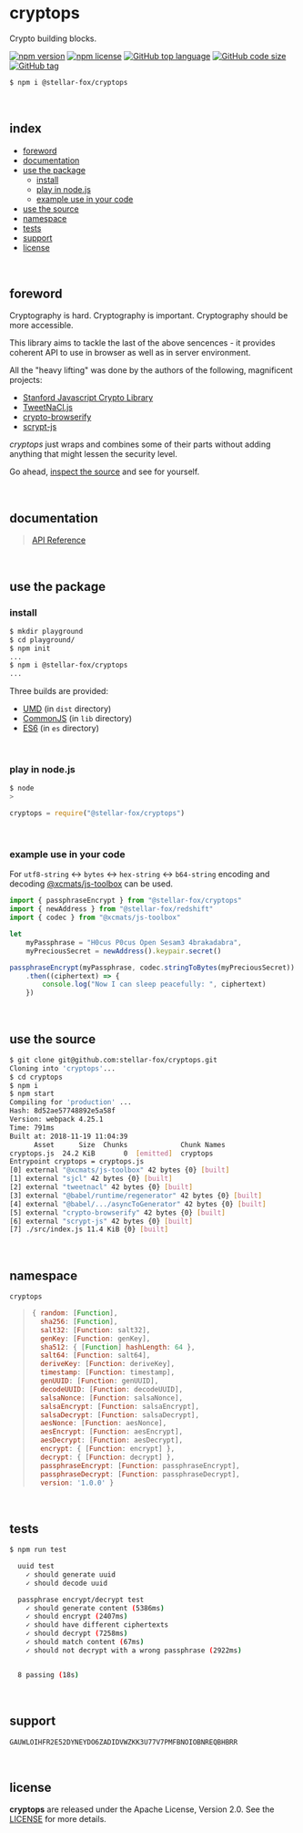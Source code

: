 # cryptops

Crypto building blocks.

[![npm version](https://img.shields.io/npm/v/@stellar-fox/cryptops.svg)](https://www.npmjs.com/package/@stellar-fox/cryptops)
[![npm license](https://img.shields.io/npm/l/@stellar-fox/cryptops.svg)](https://www.npmjs.com/package/@stellar-fox/cryptops)
[![GitHub top language](https://img.shields.io/github/languages/top/stellar-fox/cryptops.svg)](https://github.com/stellar-fox/cryptops)
[![GitHub code size](https://img.shields.io/github/languages/code-size/stellar-fox/cryptops.svg)](https://github.com/stellar-fox/cryptops)
[![GitHub tag](https://img.shields.io/github/tag/stellar-fox/cryptops.svg)](https://github.com/stellar-fox/cryptops)

```bash
$ npm i @stellar-fox/cryptops
```

<br />




## index

* [foreword](#foreword)
* [documentation](#documentation)
* [use the package](#use-the-package)
    - [install](#install)
    - [play in node.js](#play-in-nodejs)
    - [example use in your code](#example-use-in-your-code)
* [use the source](#use-the-source)
* [namespace](#namespace)
* [tests](#tests)
* [support](#support)
* [license](#license)

<br />




## foreword

Cryptography is hard. Cryptography is important. Cryptography should be
more accessible.

This library aims to tackle the last of the above sencences - it provides
coherent API to use in browser as well as in server environment.

All the "heavy lifting" was done by the authors of the following,
magnificent projects:

* [Stanford Javascript Crypto Library][sjcl]
* [TweetNaCl.js][tweetnacl]
* [crypto-browserify][cryptobrowserify]
* [scrypt-js][scryptjs]

_cryptops_ just wraps and combines some of their parts without adding
anything that might lessen the security level.

Go ahead, [inspect the source][libsource] and see for yourself.

<br />




## documentation

> [API Reference](https://stellar-fox.github.io/cryptops/)

<br />




## use the package

### install

```bash
$ mkdir playground
$ cd playground/
$ npm init
...
$ npm i @stellar-fox/cryptops
...
```

Three builds are provided:

* [UMD][umdjs] (in `dist` directory)
* [CommonJS][commonjs] (in `lib` directory)
* [ES6][esmodules] (in `es` directory)

<br />


### play in node.js

```bash
$ node
>
```

```javascript
cryptops = require("@stellar-fox/cryptops")
```

<br />


### example use in your code

For `utf8-string` <-> `bytes` <-> `hex-string` <-> `b64-string`
encoding and decoding [@xcmats/js-toolbox][js_toolbox] can
be used.

```javascript
import { passphraseEncrypt } from "@stellar-fox/cryptops"
import { newAddress } from "@stellar-fox/redshift"
import { codec } from "@xcmats/js-toolbox"

let
    myPassphrase = "H0cus P0cus Open Sesam3 4brakadabra",
    myPreciousSecret = newAddress().keypair.secret()

passphraseEncrypt(myPassphrase, codec.stringToBytes(myPreciousSecret))
    .then((ciphertext) => {
        console.log("Now I can sleep peacefully: ", ciphertext)
    })
```

<br />




## use the source

```bash
$ git clone git@github.com:stellar-fox/cryptops.git
Cloning into 'cryptops'...
$ cd cryptops
$ npm i
$ npm start
Compiling for 'production' ...
Hash: 8d52ae57748892e5a58f
Version: webpack 4.25.1
Time: 791ms
Built at: 2018-11-19 11:04:39
      Asset      Size  Chunks             Chunk Names
cryptops.js  24.2 KiB       0  [emitted]  cryptops
Entrypoint cryptops = cryptops.js
[0] external "@xcmats/js-toolbox" 42 bytes {0} [built]
[1] external "sjcl" 42 bytes {0} [built]
[2] external "tweetnacl" 42 bytes {0} [built]
[3] external "@babel/runtime/regenerator" 42 bytes {0} [built]
[4] external "@babel/.../asyncToGenerator" 42 bytes {0} [built]
[5] external "crypto-browserify" 42 bytes {0} [built]
[6] external "scrypt-js" 42 bytes {0} [built]
[7] ./src/index.js 11.4 KiB {0} [built]
```

<br />




## namespace

```javascript
cryptops
```

> ```javascript
> { random: [Function],
>   sha256: [Function],
>   salt32: [Function: salt32],
>   genKey: [Function: genKey],
>   sha512: { [Function] hashLength: 64 },
>   salt64: [Function: salt64],
>   deriveKey: [Function: deriveKey],
>   timestamp: [Function: timestamp],
>   genUUID: [Function: genUUID],
>   decodeUUID: [Function: decodeUUID],
>   salsaNonce: [Function: salsaNonce],
>   salsaEncrypt: [Function: salsaEncrypt],
>   salsaDecrypt: [Function: salsaDecrypt],
>   aesNonce: [Function: aesNonce],
>   aesEncrypt: [Function: aesEncrypt],
>   aesDecrypt: [Function: aesDecrypt],
>   encrypt: { [Function: encrypt] },
>   decrypt: { [Function: decrypt] },
>   passphraseEncrypt: [Function: passphraseEncrypt],
>   passphraseDecrypt: [Function: passphraseDecrypt],
>   version: '1.0.0' }
> ```

<br />




## tests

```bash
$ npm run test

  uuid test
    ✓ should generate uuid
    ✓ should decode uuid

  passphrase encrypt/decrypt test
    ✓ should generate content (5386ms)
    ✓ should encrypt (2407ms)
    ✓ should have different ciphertexts
    ✓ should decrypt (7258ms)
    ✓ should match content (67ms)
    ✓ should not decrypt with a wrong passphrase (2922ms)


  8 passing (18s)
```

<br />




## support

```
GAUWLOIHFR2E52DYNEYDO6ZADIDVWZKK3U77V7PMFBNOIOBNREQBHBRR
```

<br />




## license

**cryptops** are released under the Apache License, Version 2.0. See the
[LICENSE](https://github.com/stellar-fox/cryptops/blob/master/LICENSE)
for more details.




[js_toolbox]: https://www.npmjs.com/package/@xcmats/js-toolbox
[sjcl]: https://bitwiseshiftleft.github.io/sjcl/
[tweetnacl]: https://tweetnacl.js.org/
[cryptobrowserify]: https://github.com/crypto-browserify/crypto-browserify
[scryptjs]: https://github.com/ricmoo/scrypt-js
[libsource]: https://github.com/stellar-fox/cryptops/blob/master/src/index.js
[umdjs]: https://github.com/umdjs/umd
[commonjs]: https://nodejs.org/docs/latest/api/modules.html#modules_modules
[esmodules]: https://developer.mozilla.org/en-US/docs/Web/JavaScript/Reference/Statements/import

